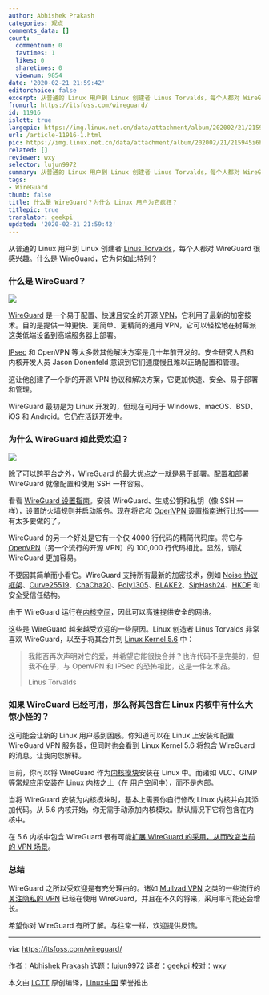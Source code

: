 ```yaml
---
author: Abhishek Prakash
categories: 观点
comments_data: []
count:
  commentnum: 0
  favtimes: 1
  likes: 0
  sharetimes: 0
  viewnum: 9854
date: '2020-02-21 21:59:42'
editorchoice: false
excerpt: 从普通的 Linux 用户到 Linux 创建者 Linus Torvalds，每个人都对 WireGuard 很感兴趣。
fromurl: https://itsfoss.com/wireguard/
id: 11916
islctt: true
largepic: https://img.linux.net.cn/data/attachment/album/202002/21/215945i6h6hs5qt5tb6hqv.png
url: /article-11916-1.html
pic: https://img.linux.net.cn/data/attachment/album/202002/21/215945i6h6hs5qt5tb6hqv.png.thumb.jpg
related: []
reviewer: wxy
selector: lujun9972
summary: 从普通的 Linux 用户到 Linux 创建者 Linus Torvalds，每个人都对 WireGuard 很感兴趣。
tags:
- WireGuard
thumb: false
title: 什么是 WireGuard？为什么 Linux 用户为它疯狂？
titlepic: true
translator: geekpi
updated: '2020-02-21 21:59:42'
---
```


从普通的 Linux 用户到 Linux 创建者 [Linus Torvalds](https://itsfoss.com/linus-torvalds-facts/)，每个人都对 WireGuard 很感兴趣。什么是 WireGuard，它为何如此特别？


### 什么是 WireGuard？


![](/data/attachment/album/202002/21/215945i6h6hs5qt5tb6hqv.png)


[WireGuard](https://www.wireguard.com/) 是一个易于配置、快速且安全的开源 [VPN](https://en.wikipedia.org/wiki/Virtual_private_network)，它利用了最新的加密技术。目的是提供一种更快、更简单、更精简的通用 VPN，它可以轻松地在树莓派这类低端设备到高端服务器上部署。


[IPsec](https://en.wikipedia.org/wiki/IPsec) 和 OpenVPN 等大多数其他解决方案是几十年前开发的。安全研究人员和内核开发人员 Jason Donenfeld 意识到它们速度慢且难以正确配置和管理。


这让他创建了一个新的开源 VPN 协议和解决方案，它更加快速、安全、易于部署和管理。


WireGuard 最初是为 Linux 开发的，但现在可用于 Windows、macOS、BSD、iOS 和 Android。它仍在活跃开发中。


### 为什么 WireGuard 如此受欢迎？


![](/data/attachment/album/202002/21/215947x5i5wldkw50jjuwp.png)


除了可以跨平台之外，WireGuard 的最大优点之一就是易于部署。配置和部署 WireGuard 就像配置和使用 SSH 一样容易。


看看 [WireGuard 设置指南](https://www.linode.com/docs/networking/vpn/set-up-wireguard-vpn-on-ubuntu/)。安装 WireGuard、生成公钥和私钥（像 SSH 一样），设置防火墙规则并启动服务。现在将它和 [OpenVPN 设置指南](https://www.digitalocean.com/community/tutorials/how-to-set-up-an-openvpn-server-on-ubuntu-16-04)进行比较——有太多要做的了。


WireGuard 的另一个好处是它有一个仅 4000 行代码的精简代码库。将它与 [OpenVPN](https://openvpn.net/)（另一个流行的开源 VPN）的 100,000 行代码相比。显然，调试 WireGuard 更加容易。


不要因其简单而小看它。WireGuard 支持所有最新的加密技术，例如 [Noise 协议框架](https://noiseprotocol.org/)、[Curve25519](https://cr.yp.to/ecdh.html)、[ChaCha20](https://cr.yp.to/chacha.html)、[Poly1305](https://cr.yp.to/mac.html)、[BLAKE2](https://blake2.net/)、[SipHash24](https://131002.net/siphash/)、[HKDF](https://eprint.iacr.org/2010/264) 和安全受信任结构。


由于 WireGuard 运行在[内核空间](http://www.linfo.org/kernel_space.html)，因此可以高速提供安全的网络。


这些是 WireGuard 越来越受欢迎的一些原因。Linux 创造者 Linus Torvalds 非常喜欢 WireGuard，以至于将其合并到 [Linux Kernel 5.6](https://itsfoss.com/linux-kernel-5-6/) 中：



> 
> 我能否再次声明对它的爱，并希望它能很快合并？也许代码不是完美的，但我不在乎，与 OpenVPN 和 IPSec 的恐怖相比，这是一件艺术品。
> 
> 
> Linus Torvalds
> 
> 
> 


### 如果 WireGuard 已经可用，那么将其包含在 Linux 内核中有什么大惊小怪的？


这可能会让新的 Linux 用户感到困惑。你知道可以在 Linux 上安装和配置 WireGuard VPN 服务器，但同时也会看到 Linux Kernel 5.6 将包含 WireGuard 的消息。让我向您解释。


目前，你可以将 WireGuard 作为[内核模块](https://wiki.archlinux.org/index.php/Kernel_module)安装在 Linux 中。而诸如 VLC、GIMP 等常规应用安装在 Linux 内核之上（在 [用户空间](http://www.linfo.org/user_space.html)中），而不是内部。


当将 WireGuard 安装为内核模块时，基本上需要你自行修改 Linux 内核并向其添加代码。从 5.6 内核开始，你无需手动添加内核模块。默认情况下它将包含在内核中。


在 5.6 内核中包含 WireGuard 很有可能[扩展 WireGuard 的采用，从而改变当前的 VPN 场景](https://www.zdnet.com/article/vpns-will-change-forever-with-the-arrival-of-wireguard-into-linux/)。


### 总结


WireGuard 之所以受欢迎是有充分理由的。诸如 [Mullvad VPN](https://mullvad.net/en/) 之类的一些流行的[关注隐私的 VPN](https://itsfoss.com/best-vpn-linux/) 已经在使用 WireGuard，并且在不久的将来，采用率可能还会增长。


希望你对 WireGuard 有所了解。与往常一样，欢迎提供反馈。




---


via: <https://itsfoss.com/wireguard/>


作者：[Abhishek Prakash](https://itsfoss.com/author/abhishek/) 选题：[lujun9972](https://github.com/lujun9972) 译者：[geekpi](https://github.com/geekpi) 校对：[wxy](https://github.com/wxy)


本文由 [LCTT](https://github.com/LCTT/TranslateProject) 原创编译，[Linux中国](https://linux.cn/) 荣誉推出